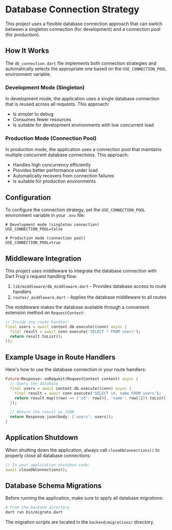 # Database Connection Strategy

This project uses a flexible database connection approach that can switch between a singleton connection (for development) and a connection pool (for production).

## How It Works

The `db_connection.dart` file implements both connection strategies and automatically selects the appropriate one based on the `USE_CONNECTION_POOL` environment variable.

### Development Mode (Singleton)

In development mode, the application uses a single database connection that is reused across all requests. This approach:

- Is simpler to debug
- Consumes fewer resources
- Is suitable for development environments with low concurrent load

### Production Mode (Connection Pool)

In production mode, the application uses a connection pool that maintains multiple concurrent database connections. This approach:

- Handles high concurrency efficiently
- Provides better performance under load
- Automatically recovers from connection failures
- Is suitable for production environments

## Configuration

To configure the connection strategy, set the `USE_CONNECTION_POOL` environment variable in your `.env` file:

```
# Development mode (singleton connection)
USE_CONNECTION_POOL=false

# Production mode (connection pool)
USE_CONNECTION_POOL=true
```

## Middleware Integration

This project uses middleware to integrate the database connection with Dart Frog's request handling flow:

1. `lib/middleware/db_middleware.dart` - Provides database access to route handlers
2. `routes/_middleware.dart` - Applies the database middleware to all routes

The middleware makes the database available through a convenient extension method on `RequestContext`:

```dart
// Inside any route handler:
final users = await context.db.execute((conn) async {
  final result = await conn.execute('SELECT * FROM users');
  return result.toList();
});
```

## Example Usage in Route Handlers

Here's how to use the database connection in your route handlers:

```dart
Future<Response> onRequest(RequestContext context) async {
  // Query the database
  final users = await context.db.execute((conn) async {
    final result = await conn.execute('SELECT id, name FROM users');
    return result.map((row) => {'id': row[0], 'name': row[1]}).toList();
  });

  // Return the result as JSON
  return Response.json(body: {'users': users});
}
```

## Application Shutdown

When shutting down the application, always call `closeDbConnections()` to properly close all database connections:

```dart
// In your application shutdown code:
await closeDbConnections();
```

## Database Schema Migrations

Before running the application, make sure to apply all database migrations:

```bash
# From the backend directory
dart run bin/migrate.dart
```

The migration scripts are located in the `backend/migrations/` directory.
